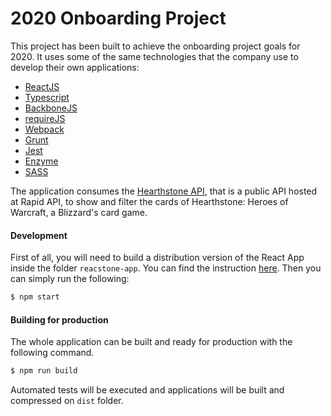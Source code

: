 # 2020 Onboarding Project

This project has been built to achieve the onboarding project goals for 2020. It uses some of the same technologies that the company use to develop their own applications:

- [ReactJS](https://reactjs.org/)
- [Typescript](https://www.typescriptlang.org/)
- [BackboneJS](https://backbonejs.org/)
- [requireJS](https://requirejs.org/)
- [Webpack](https://webpack.js.org/guides/getting-started/)
- [Grunt](https://gruntjs.com/)
- [Jest](https://jestjs.io/)
- [Enzyme](https://github.com/enzymejs/enzyme)
- [SASS](https://sass-lang.com/)

The application consumes the [Hearthstone API](https://rapidapi.com/omgvamp/api/hearthstone), that is a public API hosted at Rapid API, to show and filter the cards of  Hearthstone: Heroes of Warcraft, a Blizzard's card game.

#### Development

First of all, you will need to build a distribution version of the React App inside the folder `reacstone-app`. You can find the instruction [here](reacstone-app/readme.md).
Then you can simply run the following:

```sh
$ npm start
```

#### Building for production

The whole application can be built and ready for production with the following command. 

```sh
$ npm run build
```

Automated tests will be executed and applications will be built and compressed on `dist` folder.